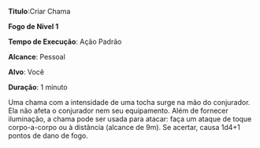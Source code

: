 **Titulo**:Criar Chama

**Fogo de Nível 1**

**Tempo de Execução**: Ação Padrão

**Alcance**: Pessoal

**Alvo**: Você

**Duração**: 1 minuto


Uma chama com a intensidade de uma tocha surge na mão do conjurador.
Ela não afeta o conjurador nem seu equipamento. Além de fornecer iluminação, a chama pode ser usada para atacar: faça um
ataque de toque corpo-a-corpo ou à distância (alcance de 9m). Se acertar, causa 1d4+1 pontos de dano de fogo.
